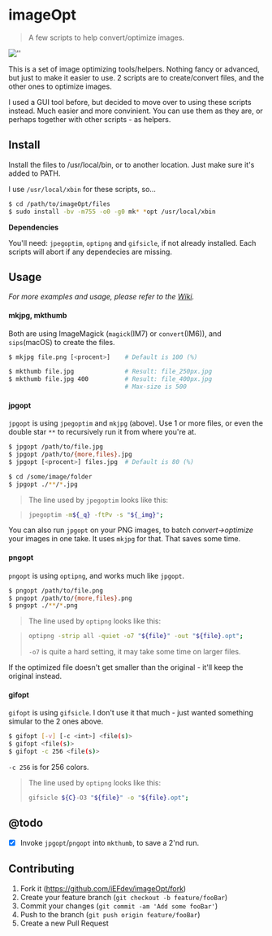 # imageOpt

> A few scripts to help convert/optimize images.

![''][license]

This is a set of image optimizing tools/helpers. Nothing fancy or advanced, but just to make it easier to use. 2 scripts are to create/convert files, and the other ones to optimize images.

I used a GUI tool before, but decided to move over to using these scripts instead. Much easier and more convinient. You can use them as they are, or perhaps together with other scripts - as helpers.


## Install

Install the files to /usr/local/bin, or to another location. Just make sure it's added to PATH.

I use `/usr/local/xbin` for these scripts, so...

```bash
$ cd /path/to/imageOpt/files
$ sudo install -bv -m755 -o0 -g0 mk* *opt /usr/local/xbin
```

**Dependencies**

You'll need: `jpegoptim`, `optipng` and `gifsicle`, if not already installed. Each scripts will abort if any dependecies are missing.


## Usage

_For more examples and usage, please refer to the [Wiki][wiki]._


#### mkjpg, mkthumb

Both are using ImageMagick (`magick`(IM7) or `convert`(IM6)), and `sips`(macOS) to create the files.

```bash
$ mkjpg file.png [<procent>]    # Default is 100 (%)

$ mkthumb file.jpg              # Result: file_250px.jpg
$ mkthumb file.jpg 400          # Result: file_400px.jpg
                                # Max-size is 500
```


#### jpgopt

`jpgopt` is using `jpegoptim` and `mkjpg` (above). Use 1 or more files, or even the double star `**` to recursively run it from where you're at.

```bash
$ jpgopt /path/to/file.jpg
$ jpgopt /path/to/{more,files}.jpg
$ jpgopt [<procent>] files.jpg  # Default is 80 (%)
```
```bash
$ cd /some/image/folder
$ jpgopt ./**/*.jpg
```

> The line used by `jpegoptim` looks like this:

> ```bash
> jpegoptim -m${_q} -ftPv -s "${_img}";
> ```

You can also run `jpgopt` on your PNG images, to batch _convert->optimize_ your images in one take. It uses `mkjpg` for that. That saves some time.


#### pngopt

`pngopt` is using `optipng`, and works much like `jpgopt`.

```bash
$ pngopt /path/to/file.png
$ pngopt /path/to/{more,files}.png
$ pngopt ./**/*.png
```

> The line used by `optipng` looks like this:

> ```bash
> optipng -strip all -quiet -o7 "${file}" -out "${file}.opt";
> ```
>
> `-o7` is quite a hard setting, it may take some time on larger files.

If the optimized file doesn't get smaller than the original - it'll keep the original instead.


#### gifopt

`gifopt` is using `gifsicle`. I don't use it that much - just wanted something simular to the 2 ones above.

```bash
$ gifopt [-v] [-c <int>] <file(s)>
$ gifopt <file(s)>
$ gifopt -c 256 <file(s)>
```
`-c 256` is for 256 colors.

> The line used by `optipng` looks like this:
>
> ```bash
> gifsicle ${C}-O3 "${file}" -o "${file}.opt";
> ```


## @todo

- [x] Invoke `jpgopt`/`pngopt` into `mkthumb`, to save a 2'nd run.


## Contributing

1. Fork it (<https://github.com/iEFdev/imageOpt/fork>)
2. Create your feature branch (`git checkout -b feature/fooBar`)
3. Commit your changes (`git commit -am 'Add some fooBar'`)
4. Push to the branch (`git push origin feature/fooBar`)
5. Create a new Pull Request


<!-- Markdown link & img dfn's -->
[license]: https://img.shields.io/badge/License-WTFPL-778899.svg?style=plastic
[wiki]: https://github.com/iEFdev/imageOpt/wiki
